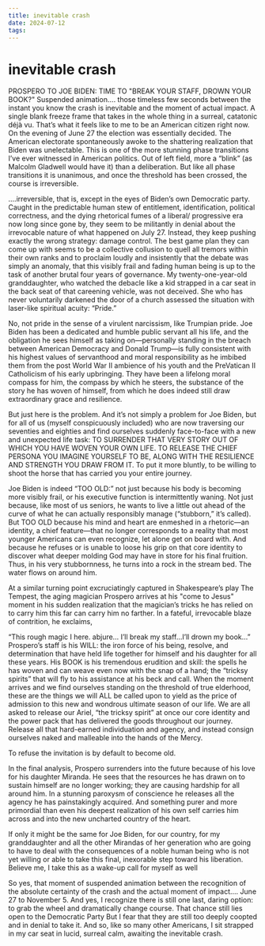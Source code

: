 ```yaml
---
title: inevitable crash
date: 2024-07-12
tags: 
---
```

# inevitable crash
PROSPERO TO JOE BIDEN: TIME TO "BREAK YOUR STAFF, DROWN YOUR BOOK?"
Suspended animation….  those timeless few seconds between the instant you know the crash is inevitable and the moment of actual impact. A single blank freeze frame that takes in the whole thing in a surreal, catatonic déjà vu. 
That’s what it feels like to me to be an American citizen right now.
On the evening of June 27 the election was essentially decided. The American electorate spontaneously awoke to the shattering realization that Biden was unelectable. This is one of the more stunning phase transitions I’ve ever witnessed in American politics. Out of left field, more a “blink” (as Malcolm Gladwell would have it) than a deliberation.  But like all phase transitions it is unanimous, and once the threshold has been crossed, the course is irreversible. 

….irreversible, that is, except in the eyes of Biden’s own Democratic party. Caught in the predictable human stew of entitlement, identification, political correctness, and the dying rhetorical fumes of  a liberal/ progressive era now long since gone by, they seem to be militantly in denial about the irrevocable nature of what happened on July 27. Instead,  they keep pushing exactly the wrong strategy: damage control. The best game plan they can come up with seems to be a collective collusion to quell all tremors within their own ranks and to proclaim loudly and insistently that the debate was simply an anomaly, that this visibly frail and fading human being is up to the task of another brutal four years of governance. 
My twenty-one-year-old granddaughter, who watched the debacle like a kid strapped in a car seat in the back seat of that careening vehicle, was not deceived. She who has never voluntarily darkened the door of a church assessed the situation with laser-like spiritual acuity:
 “Pride.”
 
No, not pride in the sense of a virulent narcissism, like Trumpian pride. Joe Biden has been a dedicated and humble public servant all his life, and the obligation he sees himself as taking on—personally standing in the breach between American Democracy and Donald Trump—is fully consistent with his highest values of servanthood and moral responsibility as he imbibed them from the post World War II ambience of his youth and the PreVatican II Catholicism of his early upbringing. They have been a lifelong moral compass for him, the compass by which he steers, the substance of the story he has woven of himself, from which he does indeed still draw extraordinary grace and resilience.

But just here is the problem. And it’s not simply a problem for Joe Biden, but for all of us (myself conspicuously included) who are now traversing our seventies and eighties and find ourselves suddenly face-to-face with a new and unexpected life task: TO SURRENDER THAT VERY STORY OUT OF WHICH YOU HAVE WOVEN YOUR OWN LIFE. TO RELEASE THE CHIEF PERSONA YOU IMAGINE YOURSELF TO BE, ALONG WITH THE RESILIENCE AND STRENGTH YOU DRAW FROM IT. To put it more bluntly, to be willing to shoot the horse that has carried you your entire journey.

Joe Biden is indeed “TOO  OLD:” not just because his body is becoming more visibly frail, or his executive function is intermittently waning. Not just because, like most of us seniors, he wants to live a little out ahead of the curve of what he can actually responsibly manage (“stubborn,” it’s called). But TOO OLD because his mind and heart are enmeshed in a rhetoric—an identity, a chief feature—that no longer corresponds to a reality that most younger Americans can even recognize, let alone get on board with.  And because he refuses or is unable to loose his grip on that core identity to discover what deeper molding God  may have in store for his final fruition. Thus, in his very stubbornness, he turns into a rock in the stream bed. The water flows on around him.

At a similar turning point excruciatingly captured in Shakespeare’s play The Tempest, the aging magician Prospero arrives at his "come to Jesus"  moment in his sudden realization that the magician’s tricks he has relied on to carry him this far can carry him no farther. In a fateful, irrevocable blaze of contrition, he exclaims,

 “This rough magic I here. abjure… I’ll break my staff…I’ll drown my book…”
Prospero’s staff is his WILL: the iron force of his being, resolve, and determination that have held life together for himself and his daughter for all these years. His BOOK is his tremendous erudition and skill: the spells he has woven and can weave even now with the snap of a hand; the “tricksy spirits” that will fly to his assistance at his beck and call. 
When the moment arrives and we find ourselves standing on the threshold of true elderhood, these are the things we will ALL be called upon to yield as the price of admission to this new and wondrous ultimate season of our life. We are all asked to release our Ariel, “the tricksy spirit”  at once our core identity and the power pack that has delivered the goods throughout our journey. Release all that hard-earned  individuation and agency, and instead consign ourselves naked and malleable into the hands of the Mercy.

 To refuse the invitation is by default to become old. 
 
In the final analysis, Prospero surrenders into the future because of his love for his daughter Miranda. He sees that the resources he has drawn on to sustain himself are no longer working; they are causing hardship for all around him. In a stunning paroxysm of conscience he releases all the agency he has painstakingly acquired. And something purer and more primordial than even his deepest realization of his own self carries him across and into the new uncharted country of the heart.

 If only it might be the same for Joe Biden, for our country, for my granddaughter and all the other Mirandas of her generation who are going to have to deal with the consequences of a noble human being who is not yet willing or able to take this final, inexorable step toward his liberation.  Believe me, I take this as a wake-up call for myself as well

 So yes, that moment of suspended animation between the recognition of the absolute certainty of the crash and the actual moment of impact…. June 27 to November 5. And yes, I recognize there is still one last, daring option: to grab the wheel and dramatically change course. That chance still lies open to the Democratic Party But I fear that they are still too deeply coopted and in denial to take it. 
And so, like so many other Americans, I sit strapped in my car seat in lucid, surreal calm, awaiting the inevitable crash.

